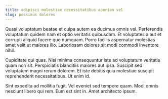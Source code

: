 ```yaml
---
title: adipisci molestiae necessitatibus aperiam vel
slug: possimus dolores
---
```


Quasi voluptatum beatae et culpa autem ea ducimus omnis vel. Perferendis voluptatum quidem nam et optio veritatis quibusdam. Et voluptates a aut et corrupti aliquid facere quo numquam. Porro facilis aspernatur molestias amet velit ut maiores illo. Laboriosam dolores sit modi commodi inventore nihil.

Cupiditate qui quas. Nisi minima consequuntur iste ad voluptatum veritatis quam non sit. Perspiciatis blanditiis maiores aut ipsa. Suscipit sed voluptatem magni rerum dolorem. Et iste debitis quia molestiae suscipit reprehenderit necessitatibus. Ut enim id.

Sint expedita ad mollitia fugit. Vel eveniet sed tempore quam. Modi omnis nesciunt libero qui rem. Eum est sint in. Amet architecto ipsum.
